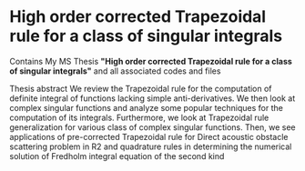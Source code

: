 # High order corrected Trapezoidal rule for a class of singular integrals
 Contains  My MS Thesis **"High order corrected Trapezoidal rule for a class of singular integrals"**  and all associated codes and files  
 
 
 Thesis abstract
 We review the Trapezoidal rule for the computation of definite integral of functions lacking simple anti-derivatives. We then look at complex singular functions and analyze some popular techniques for the computation of its integrals. Furthermore, we look at Trapezoidal rule generalization for various class of complex singular functions.
Then, we see applications of pre-corrected Trapezoidal rule for Direct acoustic obstacle scattering problem in R2 and quadrature rules in determining the numerical solution of Fredholm integral equation of the second kind
